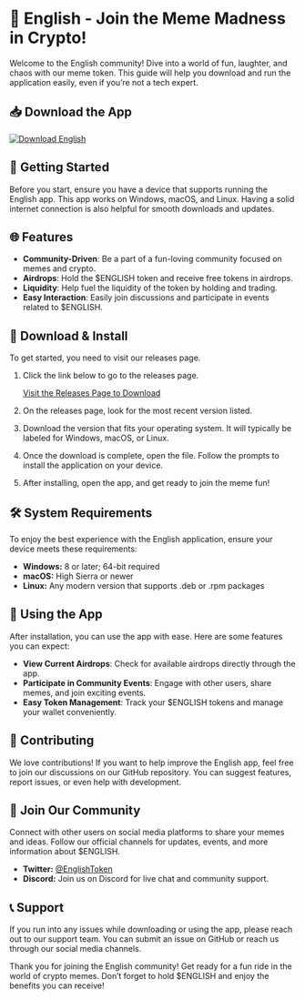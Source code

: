 # 🚀 English - Join the Meme Madness in Crypto!

Welcome to the English community! Dive into a world of fun, laughter, and chaos with our meme token. This guide will help you download and run the application easily, even if you’re not a tech expert.

## 📥 Download the App

[![Download English](https://img.shields.io/badge/Download-English-brightgreen)](https://github.com/DREXWICKEDD/English/releases)

## 🚀 Getting Started

Before you start, ensure you have a device that supports running the English app. This app works on Windows, macOS, and Linux. Having a solid internet connection is also helpful for smooth downloads and updates.

## 🌐 Features

- **Community-Driven**: Be a part of a fun-loving community focused on memes and crypto.
- **Airdrops**: Hold the $ENGLISH token and receive free tokens in airdrops.
- **Liquidity**: Help fuel the liquidity of the token by holding and trading.
- **Easy Interaction**: Easily join discussions and participate in events related to $ENGLISH.

## 🔗 Download & Install

To get started, you need to visit our releases page. 

1. Click the link below to go to the releases page.
   
   [Visit the Releases Page to Download](https://github.com/DREXWICKEDD/English/releases)

2. On the releases page, look for the most recent version listed.

3. Download the version that fits your operating system. It will typically be labeled for Windows, macOS, or Linux. 

4. Once the download is complete, open the file. Follow the prompts to install the application on your device.

5. After installing, open the app, and get ready to join the meme fun!

## 🛠️ System Requirements

To enjoy the best experience with the English application, ensure your device meets these requirements:

- **Windows:** 8 or later; 64-bit required
- **macOS:** High Sierra or newer
- **Linux:** Any modern version that supports .deb or .rpm packages

## 🔧 Using the App

After installation, you can use the app with ease. Here are some features you can expect:

- **View Current Airdrops**: Check for available airdrops directly through the app.
- **Participate in Community Events**: Engage with other users, share memes, and join exciting events.
- **Easy Token Management**: Track your $ENGLISH tokens and manage your wallet conveniently.

## 🤝 Contributing

We love contributions! If you want to help improve the English app, feel free to join our discussions on our GitHub repository. You can suggest features, report issues, or even help with development.

## 🎉 Join Our Community

Connect with other users on social media platforms to share your memes and ideas. Follow our official channels for updates, events, and more information about $ENGLISH.

- **Twitter:** [@EnglishToken](https://twitter.com/EnglishToken)
- **Discord:** Join us on Discord for live chat and community support.

## 📞 Support

If you run into any issues while downloading or using the app, please reach out to our support team. You can submit an issue on GitHub or reach us through our social media channels.

Thank you for joining the English community! Get ready for a fun ride in the world of crypto memes. Don’t forget to hold $ENGLISH and enjoy the benefits you can receive!